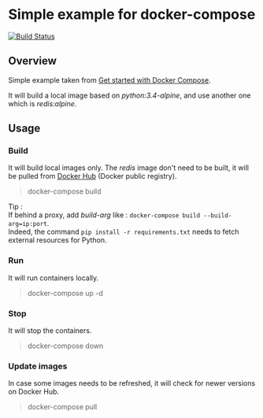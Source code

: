 # Simple example for docker-compose

[![Build Status](https://travis-ci.org/ghusta/docker-compose-simple-example.svg?branch=master)](https://travis-ci.org/ghusta/docker-compose-simple-example)

## Overview

Simple example taken from [Get started with Docker Compose](https://docs.docker.com/compose/gettingstarted/).

It will build a local image based on _python:3.4-alpine_, and use another one which is _redis:alpine_.

## Usage

### Build

It will build local images only. The _redis_ image don't need to be built, it will be pulled from [Docker Hub](https://hub.docker.com/) (Docker public registry).

> docker-compose build

Tip :  
If behind a proxy, add _build-arg_ like : `docker-compose build --build-arg=ip:port`.  
Indeed, the command `pip install -r requirements.txt` needs to fetch external resources for Python.

### Run

It will run containers locally.

> docker-compose up -d

### Stop

It will stop the containers.

> docker-compose down

### Update images

In case some images needs to be refreshed, it will check for newer versions on Docker Hub.

> docker-compose pull
